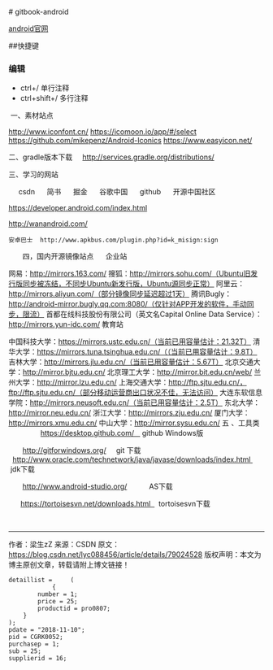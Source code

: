 [](2.UI)# gitbook-android

[android官网](https://developer.android.google.cn)

##快捷键

### 编辑
* ctrl+/         单行注释 <!-- 注释内容 -->
* ctrl+shift+/   多行注释 <!-- 注释内容 -->


 一、素材站点

http://www.iconfont.cn/
https://icomoon.io/app/#/select
https://github.com/mikepenz/Android-Iconics
https://www.easyicon.net/

二、gradle版本下载
   
http://services.gradle.org/distributions/

三、学习的网站

     csdn
     简书
     掘金
     谷歌中国
     github
     开源中国社区

https://developer.android.com/index.html

http://wanandroid.com/

    安卓巴士  http://www.apkbus.com/plugin.php?id=k_misign:sign
    
      
四，国内开源镜像站点
    
企业站

网易：http://mirrors.163.com/
搜狐：http://mirrors.sohu.com/（Ubuntu旧发行版同步被冻结，不同步Ubuntu新发行版，Ubuntu源同步正常）
阿里云：http://mirrors.aliyun.com/（部分镜像同步延迟超过1天）
腾讯Bugly：http://android-mirror.bugly.qq.com:8080/（仅针对APP开发的软件，手动同步，限流）
首都在线科技股份有限公司（英文名Capital Online Data Service）：http://mirrors.yun-idc.com/
教育站

中国科技大学：https://mirrors.ustc.edu.cn/（当前已用容量估计：21.32T）
清华大学：https://mirrors.tuna.tsinghua.edu.cn/（（当前已用容量估计：9.8T）
吉林大学：http://mirrors.jlu.edu.cn/（当前已用容量估计：5.67T）
北京交通大学：http://mirror.bjtu.edu.cn/
北京理工大学：http://mirror.bit.edu.cn/web/
兰州大学：http://mirror.lzu.edu.cn/
上海交通大学：http://ftp.sjtu.edu.cn/，ftp://ftp.sjtu.edu.cn/（部分移动运营商出口状况不佳，无法访问）
大连东软信息学院：http://mirrors.neusoft.edu.cn/（当前已用容量估计：2.5T）
东北大学：http://mirror.neu.edu.cn/
浙江大学：http://mirrors.zju.edu.cn/
厦门大学：http://mirrors.xmu.edu.cn/
中山大学：http://mirror.sysu.edu.cn/
五 、工具类
          
       https://desktop.github.com/    github Windows版

       http://gitforwindows.org/     git 下载
  
      http://www.oracle.com/technetwork/java/javase/downloads/index.html   jdk下载

       http://www.android-studio.org/           AS下载

      https://tortoisesvn.net/downloads.html    tortoisesvn下载


    

--------------------- 
作者：梁生zZ 
来源：CSDN 
原文：https://blog.csdn.net/lyc088456/article/details/79024528 
版权声明：本文为博主原创文章，转载请附上博文链接！



    detaillist =     (
                {
            number = 1;
            price = 25;
            productid = pro0807;
        }
    );
    pdate = "2018-11-10";
    pid = CGRK0052;
    purchasep = 1;
    sub = 25;
    supplierid = 16;












